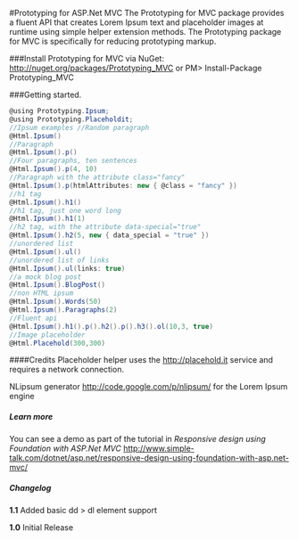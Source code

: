 #Prototyping for ASP.Net MVC
The Prototyping for MVC package provides a fluent API that creates Lorem Ipsum text and placeholder images at runtime using simple helper extension methods. The Prototyping package for MVC is specifically for reducing prototyping markup.

###Install Prototyping for MVC via NuGet:
http://nuget.org/packages/Prototyping_MVC
or
PM> Install-Package Prototyping_MVC

###Getting started.

```csharp
@using Prototyping.Ipsum;
@using Prototyping.Placeholdit;
//Ipsum examples //Random paragraph
@Html.Ipsum()
//Paragraph
@Html.Ipsum().p()
//Four paragraphs, ten sentences
@Html.Ipsum().p(4, 10)
//Paragraph with the attribute class="fancy"
@Html.Ipsum().p(htmlAttributes: new { @class = "fancy" })
//h1 tag
@Html.Ipsum().h1()
//h1 tag, just one word long
@Html.Ipsum().h1(1)
//h2 tag, with the attribute data-special="true"
@Html.Ipsum().h2(5, new { data_special = "true" })
//unordered list
@Html.Ipsum().ul()
//unordered list of links
@Html.Ipsum().ul(links: true)
//a mock blog post
@Html.Ipsum().BlogPost()
//non HTML ipsum
@Html.Ipsum().Words(50)
@Html.Ipsum().Paragraphs(2)
//Fluent api
@Html.Ipsum().h1().p().h2().p().h3().ol(10,3, true)
//Image placeholder
@Html.Placehold(300,300)
```

####Credits
Placeholder helper uses the http://placehold.it service and requires a network connection.

NLipsum generator http://code.google.com/p/nlipsum/ for the Lorem Ipsum engine

##### Learn more
You can see a demo as part of the tutorial in *Responsive design using Foundation with ASP.Net MVC*
http://www.simple-talk.com/dotnet/asp.net/responsive-design-using-foundation-with-asp.net-mvc/

##### Changelog
**1.1**
Added basic dd > dl element support

**1.0**
Initial Release